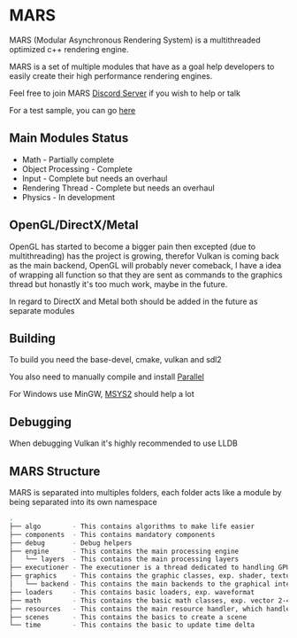# MARS
MARS (Modular Asynchronous Rendering System) is a multithreaded optimized c++ rendering engine.

MARS is a set of multiple modules that have as a goal help developers to easily create their high performance rendering engines.

Feel free to join MARS [Discord Server](https://discord.gg/VHEP99VShx) if you wish to help or talk

For a test sample, you can go [here](https://github.com/MARS-Engine/MARS-Samples)

## Main Modules Status

- Math - Partially complete
- Object Processing - Complete
- Input - Complete but needs an overhaul
- Rendering Thread - Complete but needs an overhaul
- Physics - In development

## OpenGL/DirectX/Metal
OpenGL has started to become a bigger pain then excepted (due to multithreading) has the project is growing, therefor Vulkan is coming back as the main backend, OpenGL will probably never comeback, I have a idea of wrapping all function so that they are sent as commands to the graphics thread but honastly it's too much work, maybe in the future.

In regard to DirectX and Metal both should be added in the future as separate modules

## Building
To build you need the base-devel, cmake, vulkan and sdl2

You also need to manually compile and install [Parallel](https://github.com/PedroSilva8/parallel)

For Windows use MinGW, [MSYS2](https://www.msys2.org/) should help a lot

## Debugging
When debugging Vulkan it's highly recommended to use LLDB

## MARS Structure

MARS is separated into multiples folders, each folder acts like a module by being separated into its own namespace

```bash
.
├── algo        - This contains algorithms to make life easier
├── components  - This contains mandatory components
├── debug       - Debug helpers
├── engine      - This contains the main processing engine
│   └── layers  - This contains the main processing layers
├── executioner - The executioner is a thread dedicated to handling GPU calls
├── graphics    - This contains the graphic classes, exp. shader, texture, etc.
│   └── backend - This contains the main backends to the graphical interfaces
├── loaders     - This contains basic loaders, exp. waveformat
├── math        - This contains the basic math classes, exp. vector 2-4, matrix4
├── resources   - This contains the main resource handler, which handles all resources of MARS
├── scenes      - This contains the basics to create a scene
└── time        - This contains the basic to update time delta
```
